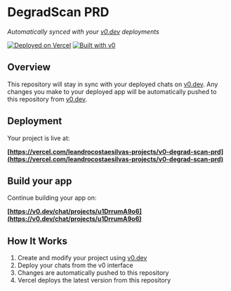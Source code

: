 # DegradScan PRD

*Automatically synced with your [v0.dev](https://v0.dev) deployments*

[![Deployed on Vercel](https://img.shields.io/badge/Deployed%20on-Vercel-black?style=for-the-badge&logo=vercel)](https://vercel.com/leandrocostaesilvas-projects/v0-degrad-scan-prd)
[![Built with v0](https://img.shields.io/badge/Built%20with-v0.dev-black?style=for-the-badge)](https://v0.dev/chat/projects/u1DrrumA9o6)

## Overview

This repository will stay in sync with your deployed chats on [v0.dev](https://v0.dev).
Any changes you make to your deployed app will be automatically pushed to this repository from [v0.dev](https://v0.dev).

## Deployment

Your project is live at:

**[https://vercel.com/leandrocostaesilvas-projects/v0-degrad-scan-prd](https://vercel.com/leandrocostaesilvas-projects/v0-degrad-scan-prd)**

## Build your app

Continue building your app on:

**[https://v0.dev/chat/projects/u1DrrumA9o6](https://v0.dev/chat/projects/u1DrrumA9o6)**

## How It Works

1. Create and modify your project using [v0.dev](https://v0.dev)
2. Deploy your chats from the v0 interface
3. Changes are automatically pushed to this repository
4. Vercel deploys the latest version from this repository